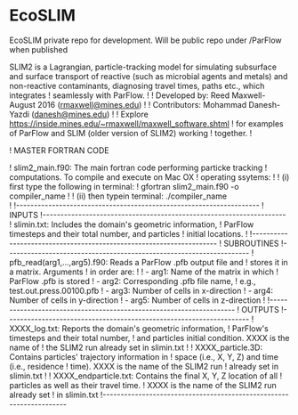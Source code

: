 # EcoSLIM
EcoSLIM private repo for development.  Will be public repo under /ParFlow when published


 SLIM2 is a Lagrangian, particle-tracking model for simulating subsurface and surface transport of reactive (such as microbial agents and metals) and non-reactive contaminants, diagnosing travel times, paths etc., which integrates
! seamlessly with ParFlow.
!
! Developed by: Reed Maxwell-August 2016 (rmaxwell@mines.edu)
!
! Contributors: Mohammad Danesh-Yazdi (danesh@mines.edu)
!
! Explore https://inside.mines.edu/~rmaxwell/maxwell_software.shtml
! for examples of ParFlow and SLIM (older version of SLIM2) working
! together.
!

! MASTER FORTRAN CODE

! slim2_main.f90: The main fortran code performing particke tracking
!                computations. To compile and execute on Mac OX
!		 operating ssytems:
!
!		 (i) first type the following in terminal:
!	 	     gfortran slim2_main.f90 -o compiler_name
!
!		 (ii) then typein terminal: ./compiler_name			
!
!--------------------------------------------------------------------
! INPUTS
!--------------------------------------------------------------------
! slimin.txt: Includes the domain's geometric information,
!             ParFlow timesteps and their total number, and particles
!             initial locations.
!
!--------------------------------------------------------------------
! SUBROUTINES
!--------------------------------------------------------------------
! pfb_read(arg1,...,arg5).f90: Reads a ParFlow .pfb output file and
!                              stores it in a matrix. Arguments
!                              in order are:
!
!                              - arg1: Name of the matrix in which
!                                      ParFlow .pfb is stored
!                              - arg2: Corresponding .pfb file name,
!                                      e.g., test.out.press.00100.pfb
!                              - arg3: Number of cells in x-direction
!                              - arg4: Number of cells in y-direction
!                              - arg5: Number of cells in z-direction
!
!--------------------------------------------------------------------
! OUTPUTS
!--------------------------------------------------------------------
! XXXX_log.txt:  Reports the domain's geometric information,
!                ParFlow's timesteps and their total number,
!                and particles initial condition. XXXX is the name of
!                the SLIM2 run already set in slimin.txt
!
! XXXX_particle.3D: Contains particles' trajectory information in
!                   space (i.e., X, Y, Z) and time (i.e., residence
!                   time). XXXX is the name of the SLIM2 run
!                   already set in slimin.txt
!
! XXXX_endparticle.txt: Contains the final X, Y, Z location of all
!                       particles as well as their travel time.
!                       XXXX is the name of the SLIM2 run already set
!                       in slimin.txt
!--------------------------------------------------------------------
